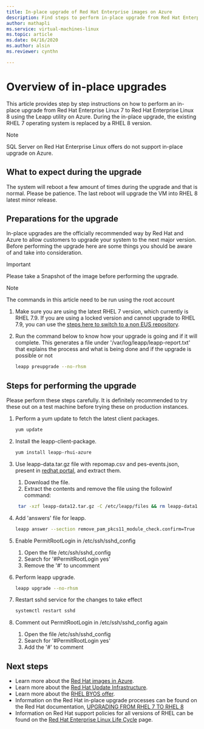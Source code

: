 ```yaml
---
title: In-place upgrade of Red Hat Enterprise images on Azure
description: Find steps to perform in-place upgrade from Red Hat Enterprise 7.x images to latest 8.x version
author: mathapli
ms.service: virtual-machines-linux
ms.topic: article
ms.date: 04/16/2020
ms.author: alsin
ms.reviewer: cynthn

---
```


# Overview of in-place upgrades

This article provides step by step instructions on how to perform an in-place upgrade from Red Hat Enterprise Linux 7 to Red Hat Enterprise Linux 8 using the Leapp utility on Azure. During the in-place upgrade, the existing RHEL 7 operating system is replaced by a RHEL 8 version.

>[!Note] 
> SQL Server on Red Hat Enterprise Linux offers do not support in-place upgrade on Azure.

## What to expect during the upgrade
The system will reboot a few amount of times during the upgrade and that is normal. Please be patience. The last reboot will upgrade the VM into RHEL 8 latest minor release.

## Preparations for the upgrade
In-place upgrades are the officially recommended way by Red Hat and Azure to allow customers to upgrade your system to the next major version. 
Before performing the upgrade here are some things you should be aware of and take into consideration. 

>[!Important] 
> Please take a Snapshot of the image before performing the upgrade.

>[!NOTE]
> The commands in this article need to be run using the root account

1. Make sure you are using the latest RHEL 7 version, which currently is RHEL 7.9. If you are using a locked version and cannot upgrade to RHEL 7.9, you can use the [steps here to switch to a non EUS repository](https://docs.microsoft.com/azure/virtual-machines/workloads/redhat/redhat-rhui#switch-a-rhel-7x-vm-back-to-non-eus-remove-a-version-lock).

1. Run the command below to know how your upgrade is going and if it will complete. This generates a file under '/var/log/leapp/leapp-report.txt' that explains the process and what is being done and if the upgrade is possible or not
    ```bash
    leapp preupgrade --no-rhsm
    ```

## Steps for performing the upgrade

Please perform these steps carefully. It is definitely recommended to try these out on a test machine before trying these on production instances.

1. Perform a yum update to fetch the latest client packages.
    ```bash
    yum update
    ```

1. Install the leapp-client-package.
    ```bash
    yum install leapp-rhui-azure
    ```
    
1. Use leapp-data.tar.gz file with repomap.csv and pes-events.json, present in [redhat portal](https://access.redhat.com/articles/3664871), and extract them. 
    1. Download the file.
    1. Extract the contents and remove the file using the followinf command:
    ```bash
     tar -xzf leapp-data12.tar.gz -C /etc/leapp/files && rm leapp-data12.tar.gz
    ```
    


1. Add 'answers' file for leapp.
    ```bash
    leapp answer --section remove_pam_pkcs11_module_check.confirm=True --add
    ```
    
1. Enable PermitRootLogin in /etc/ssh/sshd_config
    1. Open the file /etc/ssh/sshd_config
    1. Search for '#PermitRootLogin yes'
    1. Remove the '#' to uncomment



1. Perform leapp upgrade.
    ```bash
    leapp upgrade --no-rhsm
    ```
1. Restart sshd service for the changes to take effect
    ```bash
    systemctl restart sshd
    ```
1. Comment out PermitRootLogin in /etc/ssh/sshd_config again
    1. Open the file /etc/ssh/sshd_config
    1. Search for '#PermitRootLogin yes'
    1. Add the '#' to comment

## Next steps
* Learn more about the [Red Hat images in Azure](./redhat-images.md).
* Learn more about the [Red Hat Update Infrastructure](./redhat-rhui.md).
* Learn more about the [RHEL BYOS offer](./byos.md).
* Information on the Red Hat in-place upgrade processes can be found on the Red Hat documentation, [UPGRADING FROM RHEL 7 TO RHEL 8](https://access.redhat.com/documentation/en-us/red_hat_enterprise_linux/8/html-single/upgrading_from_rhel_7_to_rhel_8/index)
* Information on Red Hat support policies for all versions of RHEL can be found on the [Red Hat Enterprise Linux Life Cycle](https://access.redhat.com/support/policy/updates/errata) page.